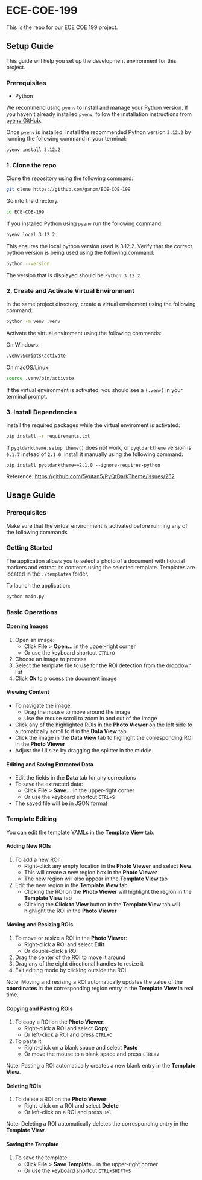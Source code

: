 # ECE-COE-199

This is the repo for our ECE COE 199 project.

## Setup Guide

This guide will help you set up the development environment for this project.

### Prerequisites

- Python

We recommend using `pyenv` to install and manage your Python version. If you haven't already installed `pyenv`, follow the installation instructions from [pyenv GitHub](https://github.com/pyenv/pyenv).

Once `pyenv` is installed, install the recommended Python version `3.12.2` by running the following command in your terminal:

```bash
pyenv install 3.12.2
```

### 1. Clone the repo

Clone the repository using the following command:

```bash
git clone https://github.com/ganpm/ECE-COE-199
```

Go into the directory.

```bash
cd ECE-COE-199
```

If you installed Python using `pyenv` run the following command:

```bash
pyenv local 3.12.2
```

This ensures the local python version used is 3.12.2. Verify that the correct python version is being used using the following command:

```bash
python --version
```

The version that is displayed should be `Python 3.12.2`.

### 2. Create and Activate Virtual Environment

In the same project directory, create a virtual enviroment using the following command:

```bash
python -m venv .venv
```

Activate the virtual enviroment using the following commands:

On Windows:

```bash
.venv\Scripts\activate
```

On macOS/Linux:

```bash
source .venv/bin/activate
```

If the virtual environment is activated, you should see a `(.venv)` in your terminal prompt.

### 3. Install Dependencies

Install the required packages while the virtual enviroment is activated:

```bash
pip install -r requirements.txt
```

If `pyqtdarktheme.setup_theme()` does not work, or `pyqtdarktheme` version is `0.1.7` instead of `2.1.0`, install it manually using the following command:

```
pip install pyqtdarktheme==2.1.0 --ignore-requires-python
```

Reference:
https://github.com/5yutan5/PyQtDarkTheme/issues/252

## Usage Guide

### Prerequisites

Make sure that the virtual environment is activated before running any of the following commands

### Getting Started

The application allows you to select a photo of a document with fiducial markers and extract its contents using the selected template. Templates are located in the `./templates` folder.

To launch the application:

```bash
python main.py
```

### Basic Operations

#### Opening Images

1. Open an image:
   - Click **File** > **Open...** in the upper-right corner
   - Or use the keyboard shortcut `CTRL+O`
2. Choose an image to process
3. Select the template file to use for the ROI detection from the dropdown list
4. Click **Ok** to process the document image

#### Viewing Content

- To navigate the image:
  - Drag the mouse to move around the image
  - Use the mouse scroll to zoom in and out of the image
- Click any of the highlighted ROIs in the **Photo Viewer** on the left side to automatically scroll to it in the **Data View** tab
- Click the image in the **Data View** tab to highlight the corresponding ROI in the **Photo Viewer**
- Adjust the UI size by dragging the splitter in the middle

#### Editing and Saving Extracted Data

- Edit the fields in the **Data** tab for any corrections
- To save the extracted data:
  - Click **File** > **Save...** in the upper-right corner
  - Or use the keyboard shortcut `CTRL+S`
- The saved file will be in JSON format

### Template Editing

You can edit the template YAMLs in the **Template View** tab.

#### Adding New ROIs

1. To add a new ROI:
   - Right-click any empty location in the **Photo Viewer** and select **New**
   - This will create a new region box in the **Photo Viewer**
   - The new region will also appear in the **Template View** tab
2. Edit the new region in the **Template View** tab
   - Clicking the ROI on the **Photo Viewer** will highlight the region in the **Template View** tab
   - Clicking the **Click to View** button in the **Template View** tab will highlight the ROI in the **Photo Viewer**

#### Moving and Resizing ROIs

1. To move or resize a ROI in the **Photo Viewer**:
   - Right-click a ROI and select **Edit**
   - Or double-click a ROI
2. Drag the center of the ROI to move it around
3. Drag any of the eight directional handles to resize it
4. Exit editing mode by clicking outside the ROI

Note: Moving and resizing a ROI automatically updates the value of the **coordinates** in the corresponding region entry in the **Template View** in real time.

#### Copying and Pasting ROIs

1. To copy a ROI on the **Photo Viewer**:
   - Right-click a ROI and select **Copy**
   - Or left-click a ROI and press `CTRL+C`
2. To paste it:
   - Right-click on a blank space and select **Paste**
   - Or move the mouse to a blank space and press `CTRL+V`

Note: Pasting a ROI automatically creates a new blank entry in the **Template View**.

#### Deleting ROIs

1. To delete a ROI on the **Photo Viewer**:
   - Right-click on a ROI and select **Delete**
   - Or left-click on a ROI and press `Del`

Note: Deleting a ROI automatically deletes the corresponding entry in the **Template View**.

#### Saving the Template

1. To save the template:
   - Click **File** > **Save Template..** in the upper-right corner
   - Or use the keyboard shortcut `CTRL+SHIFT+S`
